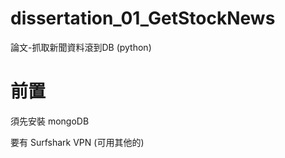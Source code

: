 # dissertation_01_GetStockNews
論文-抓取新聞資料滾到DB (python)

# 前置 

須先安裝 mongoDB

要有 Surfshark VPN (可用其他的) 